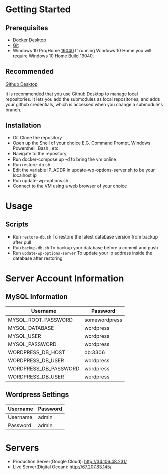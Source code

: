 # Getting Started

## Prerequisites

- [Docker Desktop](https://www.docker.com/products/docker-desktop)
- [Git](https://git-scm.com)
- Windows 10 Pro/Home [19040](https://blogs.windows.com/windowsexperience/2019/12/10/announcing-windows-10-insider-preview-build-19041/) If running Windows 10 Home you will require Windows 10 Home Build 19040.

## Recommended

[Github Desktop](https://desktop.github.com)

It is recommended that you use Github Desktop to manage local repositories. It lets you add the submodules as local repositories, and adds your github credentials, which is accessed when you change a submodule's branch.

## Installation

- Git Clone the repository
- Open up the Shell of your choice E.G. Command Prompt, Windows Powershell, Bash , etc.
- Navigate to the repository
- Run docker-compose up -d to bring the vm online
- Run restore-db.sh
- Edit the variable IP_ADDR in update-wp-options-server.sh to be your localhost ip
- Run update-wp-options.sh
- Connect to the VM using a web browser of your choice

# Usage

## Scripts

- Run `restore-db.sh` To restore the latest database version from backup after pull
- Run `backup-db.sh` To backup your database before a commit and push
- Run `update-wp-options-server` To update your ip address inside the database after restoring

# Server Account Information

## MySQL Information

| Username                 | Password        |
|--------------------------|-----------------|
| MYSQL_ROOT_PASSWORD      | somewordpress   |
| MYSQL_DATABASE           | wordpress       |
| MYSQL_USER               | wordpress       |
| MYSQL_PASSWORD           | wordpress       |
| WORDPRESS_DB_HOST        | db:3306         |
| WORDPRESS_DB_USER        | wordpress       |
| WORDPRESS_DB_PASSWORD    | wordpress       |
| WORDPRESS_DB_USER        | wordpress       |

## Wordpress Settings

| Username                 | Password        |
|--------------------------|-----------------|
| Username                 | admin           |
| Password                 | admin           |

# Servers

- Production Server(Google Cloud): http://34.106.48.231/
- Live Server(Digital Ocean): http://67.207.83.145/
